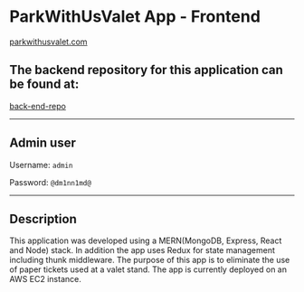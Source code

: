 # ParkWithUsValet App - Frontend

[parkwithusvalet.com](http://www.parkwithusvalet.com)

## The backend repository for this application can be found at:
[back-end-repo](https://github.com/sgael95/ParkWithUsValet-Backend)

---

## Admin user

Username: `admin`

Password: `@dm1nn1md@`

---

## Description

This application was developed using a MERN(MongoDB, Express, React and Node) stack. In addition the app uses Redux for state  management including thunk middleware. The purpose of this app is to eliminate the use of paper tickets used at a valet stand. The app is currently deployed on an AWS EC2 instance.